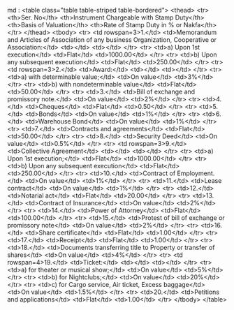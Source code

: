 md : 
	&lt;table class&#x3D;&quot;table table-striped table-bordered&quot;&gt;
		&lt;thead&gt;
			&lt;tr&gt;
				&lt;th&gt;Ser. No&lt;&#x2F;th&gt;
				&lt;th&gt;Instrument Chargeable with Stamp Duty&lt;&#x2F;th&gt;
				&lt;th&gt;Basis of Valuation&lt;&#x2F;th&gt;
				&lt;th&gt;Rate of Stamp Duty in % or Nakfa&lt;&#x2F;th&gt;
			&lt;&#x2F;tr&gt;
		&lt;&#x2F;thead&gt;
		&lt;tbody&gt;
			&lt;tr&gt;
				&lt;td rowspan&#x3D;3&gt;1.&lt;&#x2F;td&gt;
				&lt;td&gt;Memorandum and Articles of Association of any business Organization, Cooperative or Association:&lt;&#x2F;td&gt;
				&lt;td&gt;&lt;&#x2F;td&gt;
				&lt;td&gt;&lt;&#x2F;td&gt;
			&lt;&#x2F;tr&gt;
			&lt;tr&gt;
				&lt;td&gt;a) Upon 1st execution&lt;&#x2F;td&gt;
				&lt;td&gt;Flat&lt;&#x2F;td&gt;
				&lt;td&gt;1000.00&lt;&#x2F;td&gt;
			&lt;&#x2F;tr&gt;
			&lt;tr&gt;
				&lt;td&gt;b) Upon any subsequent execution&lt;&#x2F;td&gt;
				&lt;td&gt;Flat&lt;&#x2F;td&gt;
				&lt;td&gt;250.00&lt;&#x2F;td&gt;
			&lt;&#x2F;tr&gt;
			&lt;tr&gt;
				&lt;td rowspan&#x3D;3&gt;2.&lt;&#x2F;td&gt;
				&lt;td&gt;Award:&lt;&#x2F;td&gt;
				&lt;td&gt;&lt;&#x2F;td&gt;
				&lt;td&gt;&lt;&#x2F;td&gt;
			&lt;&#x2F;tr&gt;
			&lt;tr&gt;
				&lt;td&gt;a) with determinable value;&lt;&#x2F;td&gt;
				&lt;td&gt;On value&lt;&#x2F;td&gt;
				&lt;td&gt;3%&lt;&#x2F;td&gt;
			&lt;&#x2F;tr&gt;
			&lt;tr&gt;
				&lt;td&gt;b) with nondeterminable value&lt;&#x2F;td&gt;
				&lt;td&gt;Flat&lt;&#x2F;td&gt;
				&lt;td&gt;50.00&lt;&#x2F;td&gt;
			&lt;&#x2F;tr&gt;
			&lt;tr&gt;
				&lt;td&gt;3.&lt;&#x2F;td&gt;
				&lt;td&gt;Bill of exchange and promissory note.&lt;&#x2F;td&gt;
				&lt;td&gt;On value&lt;&#x2F;td&gt;
				&lt;td&gt;2%&lt;&#x2F;td&gt;
			&lt;&#x2F;tr&gt;
			&lt;tr&gt;
				&lt;td&gt;4.&lt;&#x2F;td&gt;
				&lt;td&gt;Cheques&lt;&#x2F;td&gt;
				&lt;td&gt;Flat&lt;&#x2F;td&gt;
				&lt;td&gt;0.50&lt;&#x2F;td&gt;
			&lt;&#x2F;tr&gt;
			&lt;tr&gt;
				&lt;td&gt;5.&lt;&#x2F;td&gt;
				&lt;td&gt;Bonds&lt;&#x2F;td&gt;
				&lt;td&gt;On value&lt;&#x2F;td&gt;
				&lt;td&gt;1%&lt;&#x2F;td&gt;
			&lt;&#x2F;tr&gt;
			&lt;tr&gt;
				&lt;td&gt;6.&lt;&#x2F;td&gt;
				&lt;td&gt;Warehouse Bond&lt;&#x2F;td&gt;
				&lt;td&gt;On value&lt;&#x2F;td&gt;
				&lt;td&gt;1%&lt;&#x2F;td&gt;
			&lt;&#x2F;tr&gt;
			&lt;tr&gt;
				&lt;td&gt;7.&lt;&#x2F;td&gt;
				&lt;td&gt;Contracts and agreements&lt;&#x2F;td&gt;
				&lt;td&gt;Flat&lt;&#x2F;td&gt;
				&lt;td&gt;50.00&lt;&#x2F;td&gt;
			&lt;&#x2F;tr&gt;
			&lt;tr&gt;
				&lt;td&gt;8.&lt;&#x2F;td&gt;
				&lt;td&gt;Security Deed&lt;&#x2F;td&gt;
				&lt;td&gt;On value&lt;&#x2F;td&gt;
				&lt;td&gt;0.5%&lt;&#x2F;td&gt;
			&lt;&#x2F;tr&gt;
			&lt;tr&gt;
				&lt;td rowspan&#x3D;3&gt;9.&lt;&#x2F;td&gt;
				&lt;td&gt;Collective Agreement&lt;&#x2F;td&gt;
				&lt;td&gt;&lt;&#x2F;td&gt;
				&lt;td&gt;&lt;&#x2F;td&gt;
			&lt;&#x2F;tr&gt;
			&lt;tr&gt;
				&lt;td&gt;a) Upon 1st execution;&lt;&#x2F;td&gt;
				&lt;td&gt;Flat&lt;&#x2F;td&gt;
				&lt;td&gt;1000.00&lt;&#x2F;td&gt;
			&lt;&#x2F;tr&gt;
			&lt;tr&gt;
				&lt;td&gt;b) Upon any subsequent execution&lt;&#x2F;td&gt;
				&lt;td&gt;Flat&lt;&#x2F;td&gt;
				&lt;td&gt;250.00&lt;&#x2F;td&gt;
			&lt;&#x2F;tr&gt;
			&lt;tr&gt;
				&lt;td&gt;10.&lt;&#x2F;td&gt;
				&lt;td&gt;Contract of Employment.&lt;&#x2F;td&gt;
				&lt;td&gt;On value&lt;&#x2F;td&gt;
				&lt;td&gt;1%&lt;&#x2F;td&gt;
			&lt;&#x2F;tr&gt;
			&lt;tr&gt;
				&lt;td&gt;11.&lt;&#x2F;td&gt;
				&lt;td&gt;Lease contract&lt;&#x2F;td&gt;
				&lt;td&gt;On value&lt;&#x2F;td&gt;
				&lt;td&gt;1%&lt;&#x2F;td&gt;
			&lt;&#x2F;tr&gt;
			&lt;tr&gt;
				&lt;td&gt;12.&lt;&#x2F;td&gt;
				&lt;td&gt;Notarial act&lt;&#x2F;td&gt;
				&lt;td&gt;Flat&lt;&#x2F;td&gt;
				&lt;td&gt;20.00&lt;&#x2F;td&gt;
			&lt;&#x2F;tr&gt;
			&lt;tr&gt;
				&lt;td&gt;13.&lt;&#x2F;td&gt;
				&lt;td&gt;Contract of Insurance&lt;&#x2F;td&gt;
				&lt;td&gt;On value&lt;&#x2F;td&gt;
				&lt;td&gt;2%&lt;&#x2F;td&gt;
			&lt;&#x2F;tr&gt;
			&lt;tr&gt;
				&lt;td&gt;14.&lt;&#x2F;td&gt;
				&lt;td&gt;Power of Attorney&lt;&#x2F;td&gt;
				&lt;td&gt;Flat&lt;&#x2F;td&gt;
				&lt;td&gt;100.00&lt;&#x2F;td&gt;
			&lt;&#x2F;tr&gt;
			&lt;tr&gt;
				&lt;td&gt;15.&lt;&#x2F;td&gt;
				&lt;td&gt;Protest of bill of exchange or promissory note&lt;&#x2F;td&gt;
				&lt;td&gt;On value&lt;&#x2F;td&gt;
				&lt;td&gt;2%&lt;&#x2F;td&gt;
			&lt;&#x2F;tr&gt;
			&lt;tr&gt;
				&lt;td&gt;16.&lt;&#x2F;td&gt;
				&lt;td&gt;Share certificate&lt;&#x2F;td&gt;
				&lt;td&gt;Flat&lt;&#x2F;td&gt;
				&lt;td&gt;1.00&lt;&#x2F;td&gt;
			&lt;&#x2F;tr&gt;
			&lt;tr&gt;
				&lt;td&gt;17.&lt;&#x2F;td&gt;
				&lt;td&gt;Receipt&lt;&#x2F;td&gt;
				&lt;td&gt;Flat&lt;&#x2F;td&gt;
				&lt;td&gt;1.00&lt;&#x2F;td&gt;
			&lt;&#x2F;tr&gt;
			&lt;tr&gt;
				&lt;td&gt;18.&lt;&#x2F;td&gt;
				&lt;td&gt;Documents transferring title to Property or transfer of shares&lt;&#x2F;td&gt;
				&lt;td&gt;On value&lt;&#x2F;td&gt;
				&lt;td&gt;4%&lt;&#x2F;td&gt;
			&lt;&#x2F;tr&gt;
			&lt;tr&gt;
				&lt;td rowspan&#x3D;4&gt;19.&lt;&#x2F;td&gt;
				&lt;td&gt;Ticket:&lt;&#x2F;td&gt;
				&lt;td&gt;&lt;&#x2F;td&gt;
				&lt;td&gt;&lt;&#x2F;td&gt;
			&lt;&#x2F;tr&gt;
			&lt;tr&gt;
				&lt;td&gt;a) for theater or musical show;&lt;&#x2F;td&gt;
				&lt;td&gt;On value&lt;&#x2F;td&gt;
				&lt;td&gt;5%&lt;&#x2F;td&gt;
			&lt;&#x2F;tr&gt;
			&lt;tr&gt;
				&lt;td&gt;b) for Nightclubs;&lt;&#x2F;td&gt;
				&lt;td&gt;On value&lt;&#x2F;td&gt;
				&lt;td&gt;20%&lt;&#x2F;td&gt;
			&lt;&#x2F;tr&gt;
			&lt;tr&gt;
				&lt;td&gt;c) for Cargo service, Air ticket, Excess baggage&lt;&#x2F;td&gt;
				&lt;td&gt;On value&lt;&#x2F;td&gt;
				&lt;td&gt;1.5%&lt;&#x2F;td&gt;
			&lt;&#x2F;tr&gt;
			&lt;tr&gt;
				&lt;td&gt;20.&lt;&#x2F;td&gt;
				&lt;td&gt;Petitions and applications&lt;&#x2F;td&gt;
				&lt;td&gt;Flat&lt;&#x2F;td&gt;
				&lt;td&gt;1.00&lt;&#x2F;td&gt;
			&lt;&#x2F;tr&gt;
		&lt;&#x2F;tbody&gt;
	&lt;&#x2F;table&gt;
<ul>
</ul>
